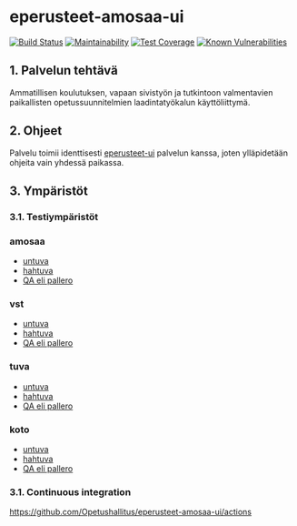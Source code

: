 # eperusteet-amosaa-ui

[![Build Status](https://travis-ci.org/Opetushallitus/eperusteet-amosaa-ui.svg?branch=master)](https://travis-ci.org/Opetushallitus/eperusteet-amosaa-ui)
[![Maintainability](https://api.codeclimate.com/v1/badges/eea9e59302df6e343d57/maintainability)](https://codeclimate.com/github/Opetushallitus/eperusteet-amosaa-ui/maintainability)
[![Test Coverage](https://api.codeclimate.com/v1/badges/eea9e59302df6e343d57/test_coverage)](https://codeclimate.com/github/Opetushallitus/eperusteet-amosaa-ui/test_coverage)
[![Known Vulnerabilities](https://snyk.io/test/github/Opetushallitus/eperusteet-amosaa-ui/badge.svg)](https://snyk.io/test/github/Opetushallitus/eperusteet-amosaa-ui)

## 1. Palvelun tehtävä

Ammatillisen koulutuksen, vapaan sivistyön ja tutkintoon valmentavien paikallisten opetussuunnitelmien laadintatyökalun käyttöliittymä.

## 2. Ohjeet

Palvelu toimii identtisesti [eperusteet-ui](https://github.com/Opetushallitus/eperusteet-ui) palvelun
kanssa, joten ylläpidetään ohjeita vain yhdessä paikassa.

## 3. Ympäristöt

### 3.1. Testiympäristöt


### amosaa

- [untuva](https://virkailija.untuvaopintopolku.fi/eperusteet-amosaa-app/uusi/#/ammatillinen/fi/)
- [hahtuva](https://virkailija.hahtuvaopintopolku.fi/eperusteet-amosaa-app/uusi/#/ammatillinen/fi/)
- [QA eli pallero](https://virkailija.testiopintopolku.fi/eperusteet-amosaa-app/uusi/#/ammatillinen/fi/)

### vst

- [untuva](https://virkailija.untuvaopintopolku.fi/eperusteet-amosaa-app/uusi/#/vapaasivistystyo/fi)
- [hahtuva](https://virkailija.hahtuvaopintopolku.fi/eperusteet-amosaa-app/uusi/#/vapaasivistystyo/fi)
- [QA eli pallero](https://virkailija.testiopintopolku.fi/eperusteet-amosaa-app/uusi/#/vapaasivistystyo/fi)

### tuva

- [untuva](https://virkailija.untuvaopintopolku.fi/eperusteet-amosaa-app/uusi/#/tutkintoonvalmentava/fi)
- [hahtuva](https://virkailija.hahtuvaopintopolku.fi/eperusteet-amosaa-app/uusi/#/tutkintoonvalmentava/fi)
- [QA eli pallero](https://virkailija.testiopintopolku.fi/eperusteet-amosaa-app/uusi/#/tutkintoonvalmentava/fi)

### koto

- [untuva](https://virkailija.untuvaopintopolku.fi/eperusteet-amosaa-app/uusi/#/kotoutumiskoulutus/fi)
- [hahtuva](https://virkailija.hahtuvaopintopolku.fi/eperusteet-amosaa-app/uusi/#/kotoutumiskoulutus/fi)
- [QA eli pallero](https://virkailija.testiopintopolku.fi/eperusteet-amosaa-app/uusi/#/kotoutumiskoulutus/fi)



### 3.1. Continuous integration

https://github.com/Opetushallitus/eperusteet-amosaa-ui/actions



